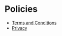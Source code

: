 
<h1>Policies</h1>
<ul>
<li><a href="{{ site.baseurl }}/terms.md">Terms and Conditions</a></li>
<li><a href="{{ site.baseurl }}/privacy.md">Privacy</a></li>
</ul>
